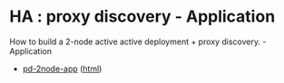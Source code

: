 # HA : proxy discovery - Application

How to build a 2-node active active deployment + proxy discovery. - Application

* [pd-2node-app](src/site/markdown/index.md) ([html](https://plord12.github.io/samples/10.4.0/highavailability/pd-2node/pd-2node-app/))
